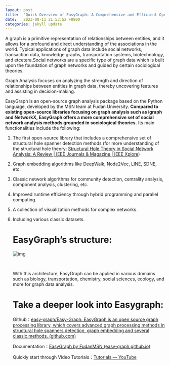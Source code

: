 ```yaml
---
layout: post
title:  "Quick Overview of EasyGraph: A Comprehensive and Efficient Open-Source Tool for Graph Analysis and Social Computing"
date:   2023-08-11 21:53:52 +0800
categories: jekyll update
---
```


A graph is a primitive representation of relationships between entities, and it allows for a profound and direct understanding of the associations in the world. Typical applications of graph data include social networks, transaction data, knowledge graphs, transportation systems, biotechnology, and etcetera.Social networks are a specific type of graph data which is built upon the foundation of graph networks and guided by certain sociological theories.

Graph Analysis focuses on analyzing the strength and direction of relationships between entities in graph data, thereby uncovering features and assisting in decision-making.

EasyGraph is an open-source graph analysis package based on the Python language, developed by the MSN team at Fudan University. **Compared to existing open-source libraries focusing on graph analysis such as igraph and NetworkX, EasyGraph offers a more comprehensive set of social network analysis methods grounded in sociological theories.** Its main functionalities include the following:

1. The first open-source library that includes a comprehensive set of structural hole spanner detection methods (for more understanding of the structural hole theory: [Structural Hole Theory in Social Network Analysis: A Review | IEEE Journals & Magazine | IEEE Xplore](https://ieeexplore.ieee.org/abstract/document/9406195))

2. Graph embedding algorithms like DeepWalk, Node2Vec, LINE, SDNE, etc.

3. Classic network algorithms for community detection, centrality analysis, component analysis, clustering, etc.

4. Improved runtime efficiency through hybrid programming and parallel computing.

5. A collection of visualization methods for complex networks.

6. Including various classic datasets.

   # EasyGraph’s structure:

   ![img](https://miro.medium.com/v2/resize:fit:674/0*piZO5RtU0jjEoZGy.png)

   ​

   With this architecture, EasyGraph can be applied in various domains such as biology, transportation, chemistry, social sciences, ecology, and more for graph data analysis.

   # Take a deeper look into Easygraph:

   Github：[easy-graph/Easy-Graph: EasyGraph is an open source graph processing library, which covers advanced graph processing methods in structural hole spanners detection, graph embedding and several classic methods. (github.com)](https://github.com/easy-graph/Easy-Graph)

   Documentation：[EasyGraph by FudanMSN (easy-graph.github.io)](https://easy-graph.github.io/?utm_source=CSDN&utm_medium=article)

   Quickly start through Video Tutorials：[Tutorials — YouTube](https://www.youtube.com/playlist?list=PLcvrOp9f5pLSX9O8Gn4Zmz45VnOq7Pnuh)